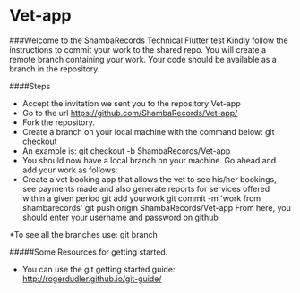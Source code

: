 # Vet-app
###Welcome to the ShambaRecords Technical Flutter test
Kindly follow the instructions to commit your work to the shared repo. You will create a remote branch containing your work. Your code should be available as a branch in the repository.

####Steps
* Accept the invitation we sent you to the repository Vet-app
* Go to the url https://github.com/ShambaRecords/Vet-app/
* Fork the repository.
* Create a branch on your local machine with the command below:
   git checkout
* An example is: git checkout -b ShambaRecords/Vet-app
* You should now have a local branch on your machine. Go ahead and add your work as follows:
* Create a vet booking app that allows the vet to see his/her bookings, see payments made and also generate reports for services offered within a given period
  git add yourwork
  git commit -m 'work from shambarecords' 
  git push origin ShambaRecords/Vet-app
From here, you should enter your username and password on github

*To see all the branches use:  git branch

#####Some Resources for getting started.
* You can use the git getting started guide: http://rogerdudler.github.io/git-guide/

